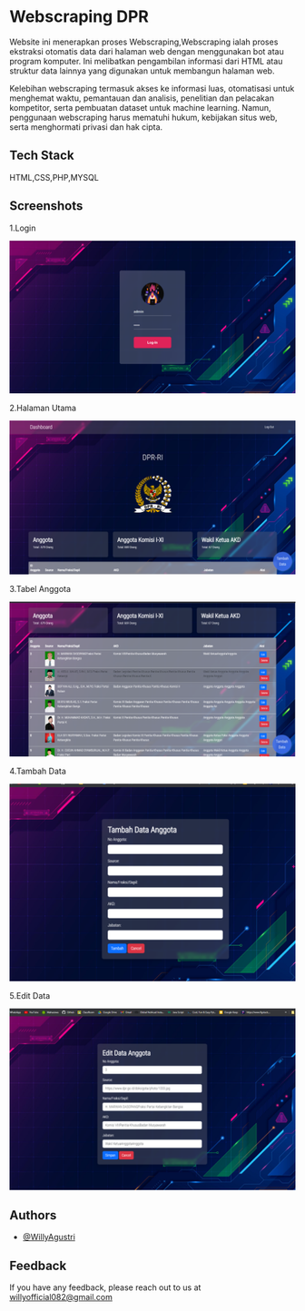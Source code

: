 
# Webscraping DPR

Website ini menerapkan proses Webscraping,Webscraping ialah proses ekstraksi otomatis data dari halaman web dengan menggunakan bot atau program komputer. Ini melibatkan pengambilan informasi dari HTML atau struktur data lainnya yang digunakan untuk membangun halaman web.


Kelebihan webscraping termasuk akses ke informasi luas, otomatisasi untuk menghemat waktu, pemantauan dan analisis, penelitian dan pelacakan kompetitor, serta pembuatan dataset untuk machine learning. Namun, penggunaan webscraping harus mematuhi hukum, kebijakan situs web, serta menghormati privasi dan hak cipta.





## Tech Stack

HTML,CSS,PHP,MYSQL


## Screenshots

1.Login

![App Screenshot](https://raw.githubusercontent.com/WillyAgustri/Webscrapping-DPR/main/demo/Login.png)

2.Halaman Utama

![App Screenshot](https://raw.githubusercontent.com/WillyAgustri/Webscrapping-DPR/main/demo/Halaman%20Utama.png)

3.Tabel Anggota

![App Screenshot](https://raw.githubusercontent.com/WillyAgustri/Webscrapping-DPR/main/demo/Tabel%20Anggota.png)

4.Tambah Data 

![App Screenshot](https://raw.githubusercontent.com/WillyAgustri/Webscrapping-DPR/main/demo/tambah.png)

5.Edit Data

![App Screenshot](https://raw.githubusercontent.com/WillyAgustri/Webscrapping-DPR/main/demo/edit.png)








## Authors

- [@WillyAgustri](https://www.github.com/octokatherine)


## Feedback

If you have any feedback, please reach out to us at willyofficial082@gmail.com



